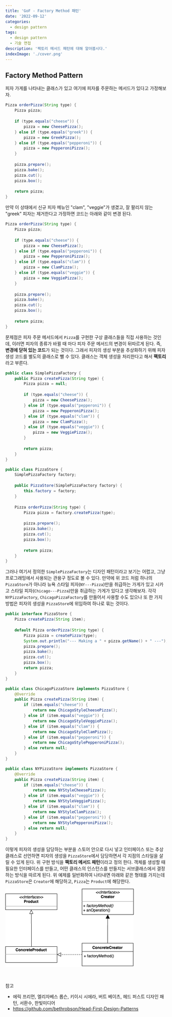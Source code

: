 ```yaml
---
title: 'GoF - Factory Method 패턴'
date: '2022-09-12'
categories:
  - design pattern
tags:
  - design pattern
  - 기술 면접
description: '팩토리 메서드 패턴에 대해 알아봅시다.'
indexImage: './cover.png'
---
```


## Factory Method Pattern   

피자 가게를 나타내는 클래스가 있고 여기에 피자를 주문하는 메서드가 있다고 가정해보자. 

``` java
Pizza orderPizza(String type) {
	Pizza pizza;

	if (type.equals("cheese")) {
		pizza = new CheesePizza();
	} else if (type.equals("greek")) {
		pizza = new GreekPizza();
	} else if (type.equals("pepperoni")) {
		pizza = new PepperoniPizza();
	}

	pizza.prepare();
	pizza.bake();
	pizza.cut();
	pizza.box();

	return pizza;
}
```

만약 이 상태에서 신규 피자 메뉴인 "clam", "veggie"가 생겼고, 
잘 팔리지 않는 "greek" 피자는 제거한다고 가정하면 코드는 아래와 같이 변경 된다.

``` java
Pizza orderPizza(String type) {
	Pizza pizza;

	if (type.equals("cheese")) {
		pizza = new CheesePizza();
	} else if (type.equals("pepperoni")) {
		pizza = new PepperoniPizza();
	} else if (type.equals("clam")) {
		pizza = new ClamPizza();
	} else if (type.equals("veggie")) {
		pizza = new VeggiePizza();
	}

	pizza.prepare();
	pizza.bake();
	pizza.cut();
	pizza.box();

	return pizza;
}
```

문제점은 피자 주문 메서드에서 ```Pizza```를 구현한 구상 클래스들을 직접 사용하는 것인데, 이러면 피자의 종류가 바뀔 때 마다 피자 주문 메서드의 변경이 뒤따르게 된다. 
즉, **변경에 닫혀 있는 코드**가 되는 것이다. 
그래서 피자의 생성 부분을 추상화하기 위해 피자 생성 코드를 별도의 클래스로 뺄 수 있다. 
클래스는 객체 생성을 처리한다고 해서 **팩토리**라고 부른다. 

``` java
public class SimplePizzaFactory {
	public Pizza createPizza(String type) {
		Pizza pizza = null;

		if (type.equals("cheese")) {
			pizza = new CheesePizza();
		} else if (type.equals("pepperoni")) {
			pizza = new PepperoniPizza();
		} else if (type.equals("clam")) {
			pizza = new ClamPizza();
		} else if (type.equals("veggie")) {
			pizza = new VeggiePizza();
		}

		return pizza;
	}
}
```

``` java
public class PizzaStore {
	SimplePizzaFactory factory;

	public PizzaStore(SimplePizzaFactory factory) {
		this.factory = factory;
	}

	Pizza orderPizza(String type) {
		Pizza pizza = factory.createPizza(type);

		pizza.prepare();
		pizza.bake();
		pizza.cut();
		pizza.box();

		return pizza;
	}
}
```

그러나 여기서 정의한 ```SimplePizzaFactory```는 디자인 패턴이라고 보기는 어렵고, 그냥 프로그래밍에서 사용되는 관용구 정도로 볼 수 있다. 
만약에 위 코드 처럼 하나의 ```PizzaStore```가 아니라 뉴욕 스타일 피자(```NY---Pizza```)만을 취급하는 가게가 있고 시카고 스타일 피자(```Chicago---Pizza```)만을 취급하는 가게가 있다고 생각해보자. 
각각 ```NYPizzaFactory```, ```ChicagoPizzaFactory```를 만들어서 사용할 수도 있으나 또 한 가지 방법은 피자의 생성을 ```PizzaStore```에 위임하여 하나로 묶는 것이다. 

``` java
public interface PizzaStore {
	Pizza createPizza(String item);

	default Pizza orderPizza(String type) {
		Pizza pizza = createPizza(type);
		System.out.println("--- Making a " + pizza.getName() + " ---");
		pizza.prepare();
		pizza.bake();
		pizza.cut();
		pizza.box();
		return pizza;
	}
}
```

``` java
public class ChicagoPizzaStore implements PizzaStore {
	@Override
	public Pizza createPizza(String item) {
		if (item.equals("cheese")) {
			return new ChicagoStyleCheesePizza();
		} else if (item.equals("veggie")) {
			return new ChicagoStyleVeggiePizza();
		} else if (item.equals("clam")) {
			return new ChicagoStyleClamPizza();
		} else if (item.equals("pepperoni")) {
			return new ChicagoStylePepperoniPizza();
		} else return null;
	}
}
```

``` java
public class NYPizzaStore implements PizzaStore {
	@Override
	public Pizza createPizza(String item) {
		if (item.equals("cheese")) {
			return new NYStyleCheesePizza();
		} else if (item.equals("veggie")) {
			return new NYStyleVeggiePizza();
		} else if (item.equals("clam")) {
			return new NYStyleClamPizza();
		} else if (item.equals("pepperoni")) {
			return new NYStylePepperoniPizza();
		} else return null;
	}
}
```

이렇게 피자의 생성을 담당하는 부분을 스토어 안으로 다시 넣고 인터페이스 또는 추상클래스로 선언하면 피자의 생성을 ```PizzaStore```에서 담당하면서 각 지점의 스타일을 살릴 수 있게 된다. 
위 구현 방식을 **팩토리 메서드 패턴**이라고 정의 한다. 
객체를 생성할 때 필요한 인터페이스를 만들고, 어떤 클래스의 인스턴스를 만들지는 서브클래스에서 결정하는 방식을 따르게 된다. 
위 예제를 일반화하여 나타내면 아래와 같은 형태를 가지는데 ```PizzaStore```은 ```Creator```에 해당하고, ```Pizza```는 ```Product```에 해당한다. 

![factory-method-pattern](factory-method-pattern.png)

<br/>

참고
- 에릭 프리먼, 엘리자베스 롭슨, 키이시 시에라, 버트 베이츠, 헤드 퍼스트 디자인 패턴, 서환수, 한빛미디어
- https://github.com/bethrobson/Head-First-Design-Patterns